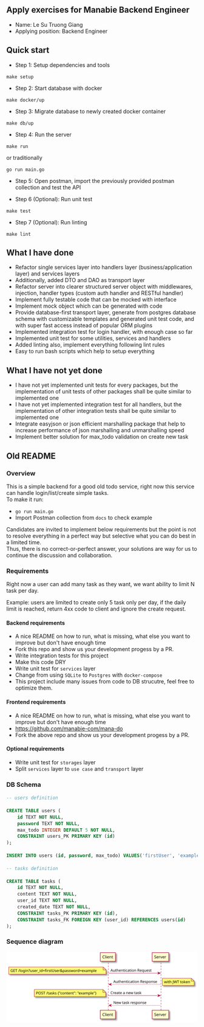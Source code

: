 ## Apply exercises for Manabie Backend Engineer

- Name: Le Su Truong Giang
- Applying position: Backend Engineer


## Quick start
- Step 1: Setup dependencies and tools
```
make setup
```

- Step 2: Start database with docker 
```
make docker/up
```

- Step 3: Migrate database to newly created docker container
```
make db/up
```

- Step 4: Run the server
```
make run
```
or traditionally
```
go run main.go
```

- Step 5: Open postman, import the previously provided postman collection and
test the API

- Step 6 (Optional): Run unit test
```
make test
```

- Step 7 (Optional): Run linting
```
make lint
```


## What I have done
- Refactor single services layer into handlers layer (business/application layer) and services layers
- Additionally, added DTO and DAO as transport layer
- Refactor server into clearer structured server object with middlewares, injection, handler types (custom auth handler and RESTful handler)
- Implement fully testable code that can be mocked with interface
- Implement mock object which can be generated with code
- Provide database-first transport layer, generate from postgres database schema with customizable templates and generated unit test code, and with super fast access
instead of popular ORM plugins
- Implemented integration test for login handler, with enough case so far
- Implemented unit test for some utilities, services and handlers
- Added linting also, implement everything following lint rules
- Easy to run bash scripts which help to setup everything

## What I have not yet done 
- I have not yet implemented unit tests for every packages, but the implementation of unit tests of 
other packages shall be quite similar to implemented one 
- I have not yet implemented integration test for all handlers, but the implementation of other integration tests shall be quite similar to implemented one
- Integrate easyjson or json efficient marshalling package that help to increase performance of json marshalling and unmarshalling speed
- Implement better solution for max_todo validation on create new task

## Old README
### Overview
This is a simple backend for a good old todo service, right now this service can handle login/list/create simple tasks.  
To make it run:
- `go run main.go`
- Import Postman collection from `docs` to check example

Candidates are invited to implement below requirements but the point is not to resolve everything in a perfect way but selective what you can do best in a limited time.  
Thus, there is no correct-or-perfect answer, your solutions are way for us to continue the discussion and collaboration.
 
### Requirements
Right now a user can add many task as they want, we want ability to limit N task per day.

Example: users are limited to create only 5 task only per day, if the daily limit is reached, return 4xx code to client and ignore the create request.
#### Backend requirements
- A nice README on how to run, what is missing, what else you want to improve but don't have enough time
- Fork this repo and show us your development progess by a PR.
- Write integration tests for this project
- Make this code DRY
- Write unit test for `services` layer
- Change from using `SQLite` to `Postgres` with `docker-compose`
- This project include many issues from code to DB strucutre, feel free to optimize them.
#### Frontend requirements
- A nice README on how to run, what is missing, what else you want to improve but don't have enough time
- https://github.com/manabie-com/mana-do
- Fork the above repo and show us your development progess by a PR.
#### Optional requirements
- Write unit test for `storages` layer
- Split `services` layer to `use case` and `transport` layer

### DB Schema
```sql
-- users definition

CREATE TABLE users (
	id TEXT NOT NULL,
	password TEXT NOT NULL,
	max_todo INTEGER DEFAULT 5 NOT NULL,
	CONSTRAINT users_PK PRIMARY KEY (id)
);

INSERT INTO users (id, password, max_todo) VALUES('firstUser', 'example', 5);

-- tasks definition

CREATE TABLE tasks (
	id TEXT NOT NULL,
	content TEXT NOT NULL,
	user_id TEXT NOT NULL,
    created_date TEXT NOT NULL,
	CONSTRAINT tasks_PK PRIMARY KEY (id),
	CONSTRAINT tasks_FK FOREIGN KEY (user_id) REFERENCES users(id)
);
```

### Sequence diagram
![auth and create tasks request](https://github.com/manabie-com/togo/blob/master/docs/sequence.svg)
